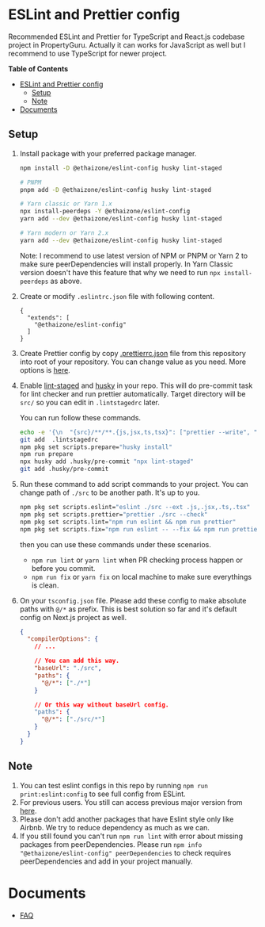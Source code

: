 # ESLint and Prettier config

Recommended ESLint and Prettier for TypeScript and React.js codebase project in PropertyGuru. Actually it can works for JavaScript as well but I recommend to use TypeScript for newer project.

**Table of Contents**

- [ESLint and Prettier config](#eslint-and-prettier-config)
  - [Setup](#setup)
  - [Note](#note)
- [Documents](#documents)

## Setup

1. Install package with your preferred package manager.

    ```bash
    npm install -D @ethaizone/eslint-config husky lint-staged

    # PNPM
    pnpm add -D @ethaizone/eslint-config husky lint-staged

    # Yarn classic or Yarn 1.x
    npx install-peerdeps -Y @ethaizone/eslint-config
    yarn add --dev @ethaizone/eslint-config husky lint-staged

    # Yarn modern or Yarn 2.x
    yarn add --dev @ethaizone/eslint-config husky lint-staged
    ```

    Note: I recommend to use latest version of NPM or PNPM or Yarn 2 to make sure peerDependencies will install properly. In Yarn Classic version doesn't have this feature that why we need to run `npx install-peerdeps` as above.

2. Create or modify `.eslintrc.json` file with following content.

    ```
    {
      "extends": [
        "@ethaizone/eslint-config"
      ]
    }
    ```

3. Create Prettier config by copy [.prettierrc.json](./.prettierrc.json) file from this repository into root of your repository. You can change value as you need. More options is [here](https://prettier.io/docs/en/options.html).

4. Enable [lint-staged](https://github.com/okonet/lint-staged) and [husky](https://typicode.github.io/husky/) in your repo. This will do pre-commit task for lint checker and run prettier automatically. Target directory will be `src/` so you can edit in `.lintstagedrc` later.

    You can run follow these commands.
    ```bash
    echo -e '{\n  "{src}/**/**.{js,jsx,ts,tsx}": ["prettier --write", "eslint --fix"]\n}' > .lintstagedrc
    git add  .lintstagedrc
    npm pkg set scripts.prepare="husky install"
    npm run prepare
    npx husky add .husky/pre-commit "npx lint-staged"
    git add .husky/pre-commit
    ```

5. Run these command to add script commands to your project. You can change path of `./src` to be another path. It's up to you.

    ```bash
    npm pkg set scripts.eslint="eslint ./src --ext .js,.jsx,.ts,.tsx"
    npm pkg set scripts.prettier="prettier ./src --check"
    npm pkg set scripts.lint="npm run eslint && npm run prettier"
    npm pkg set scripts.fix="npm run eslint -- --fix && npm run prettier -- --write"
    ```

    then you can use these commands under these scenarios.

    - `npm run lint` or `yarn lint` when PR checking process happen or before you commit.
    - `npm run fix` or `yarn fix` on local machine to make sure everythings is clean.

6. On your `tsconfig.json` file. Please add these config to make absolute paths with `@/*` as prefix. This is best solution so far and it's default config on Next.js project as well.
    ```json
    {
      "compilerOptions": {
        // ...

        // You can add this way.
        "baseUrl": "./src",
        "paths": {
          "@/*": ["./*"]
        }

        // Or this way without baseUrl config.
        "paths": {
          "@/*": ["./src/*"]
        }
      }
    }
    ```

## Note

1. You can test eslint configs in this repo by running `npm run print:eslint:config` to see full config from ESLint.
2. For previous users. You still can access previous major version from [here](https://github.com/ethaizone/eslint-config/tree/v1.0.3).
3. Please don't add another packages that have Eslint style only like Airbnb. We try to reduce dependency as much as we can.
4. If you still found you can't run `npm run lint` with error about missing packages from peerDependencies. Please run `npm info "@ethaizone/eslint-config" peerDependencies` to check requires peerDependencies and add in your project manually.

# Documents

- [FAQ](./docs/FAQ.md)
